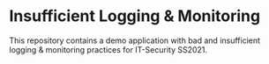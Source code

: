 # Insufficient Logging & Monitoring

This repository contains a demo application with bad and insufficient logging & monitoring practices for IT-Security SS2021.